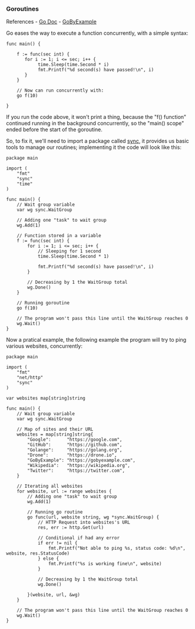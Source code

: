### Goroutines

References
    - [Go Doc](https://golang.org/doc/effective_go#goroutines)
    - [GoByExample](https://gobyexample.com/goroutines)

Go eases the way to execute a function concurrently, with a simple syntax:
```golang
func main() {

    f := func(sec int) {
       for i := 1; i <= sec; i++ {
            time.Sleep(time.Second * i)
            fmt.Printf("%d second(s) have passed!\n", i)
       }
    }

    // Now can run concurrently with:
    go f(10)

}
```

If you run the code above, it won't print a thing, because the "f() function" continued running in the background concurrently, so the "main() scope" ended before the start of the goroutine.

So, to fix it, we'll need to import a package called [sync](https://golang.org/pkg/sync/), it provides us basic tools to manage our routines; implementing it the code will look like this:
```golang
package main

import (
	"fmt"
	"sync"
	"time"
)

func main() {
	// Wait group variable
	var wg sync.WaitGroup

	// Adding one "task" to wait group
	wg.Add(1)

	// Function stored in a variable
	f := func(sec int) {
		for i := 1; i <= sec; i++ {
			// Sleeping for 1 second
			time.Sleep(time.Second * 1)

			fmt.Printf("%d second(s) have passed!\n", i)
		}

		// Decreasing by 1 the WaitGroup total
		wg.Done()
	}

	// Running goroutine
	go f(10)

	// The program won't pass this line until the WaitGroup reaches 0
	wg.Wait()
}
```

Now a pratical example, the following example the program will try to ping various websites, concurrently:
```golang
package main

import (
	"fmt"
	"net/http"
	"sync"
)

var websites map[string]string

func main() {
	// Wait group variable
	var wg sync.WaitGroup

	// Map of sites and their URL
	websites = map[string]string{
		"Google":      "https://google.com",
		"GitHub":      "https://github.com",
		"Golange":     "https://golang.org",
		"Drone":       "https://drone.io",
		"GoByExample": "https://gobyexample.com",
		"Wikipedia":   "https://wikipedia.org",
		"Twitter":     "https://twitter.com",
	}

	// Iterating all websites
	for website, url := range websites {
		// Adding one "task" to wait group
		wg.Add(1)

		// Running go routine
		go func(url, website string, wg *sync.WaitGroup) {
			// HTTP Request into websites's URL
			res, err := http.Get(url)

			// Conditional if had any error
			if err != nil {
				fmt.Printf("Not able to ping %s, status code: %d\n", website, res.StatusCode)
			} else {
				fmt.Printf("%s is working fine\n", website)
			}

			// Decreasing by 1 the WaitGroup total
			wg.Done()

		}(website, url, &wg)
	}

	// The program won't pass this line until the WaitGroup reaches 0
	wg.Wait()
}
```
